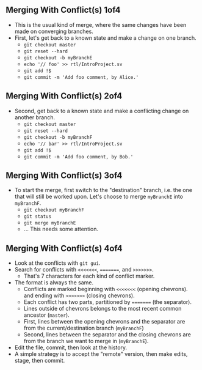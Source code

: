 
## Merging With Conflict(s) 1of4
- This is the usual kind of merge, where the same changes have been made on
  converging branches.
- First, let's get back to a known state and make a change on one branch.
  - `git checkout master`
  - `git reset --hard`
  - `git checkout -b myBranchE`
  - `echo '// foo' >> rtl/IntroProject.sv`
  - `git add !$`
  - `git commit -m 'Add foo comment, by Alice.'`

## Merging With Conflict(s) 2of4
- Second, get back to a known state and make a conflicting change on another
  branch.
  - `git checkout master`
  - `git reset --hard`
  - `git checkout -b myBranchF`
  - `echo '// bar' >> rtl/IntroProject.sv`
  - `git add !$`
  - `git commit -m 'Add foo comment, by Bob.'`

## Merging With Conflict(s) 3of4
- To start the merge, first switch to the "destination" branch, i.e. the one
  that will still be worked upon.
  Let's choose to merge `myBranchE` into `myBranchF`.
  - `git checkout myBranchF`
  - `git status`
  - `git merge myBranchE`
  - ... This needs some attention.

## Merging With Conflict(s) 4of4
- Look at the conflicts with `git gui`.
- Search for conflicts with `<<<<<<<`, `=======`, and `>>>>>>>`.
  - That's 7 characters for each kind of conflict marker.
- The format is always the same.
  - Conflicts are marked beginning with `<<<<<<<` (opening chevrons).
    and ending with `>>>>>>>` (closing chevrons).
  - Each conflict has two parts, partitioned by `=======` (the separator).
  - Lines outside of chevrons belongs to the most recent common ancestor
    (`master`).
  - First, lines between the opening chevrons and the separator are from the
    current/destination branch (`myBranchF`)
  - Second, lines between the separator and the closing chevrons are from the
    branch we want to merge in (`myBranchE`).
- Edit the file, commit, then look at the history.
- A simple strategy is to accept the "remote" version, then make edits, stage,
  then commit.

